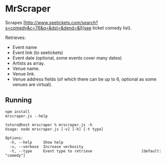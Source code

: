 # MrScraper

Scrapes [http://www.seetickets.com/search?s=comedy&c=76&q=&dst=&dend=&l](see ticket comedy list).

Retrieves:
  * Event name
  * Event link (to seetickets)
  * Event date (optional, some events cover many dates)
  * Artists as array.
  * Venue name.
  * Venue link.
  * Venue address fields (of which there can be up to 6, optional as some venues are virtual).

## Running

```
npm install
mrscraper.js --help

totoro@host mrscraper % mrscraper.js -h
Usage: node mrscraper.js [-v] [-h] [-t type]

Options:
  -h, --help     Show help
  -v, --verbose  Increase verbosity
  -t, --type     Event type to retrieve                      [default: "comedy"]
```

